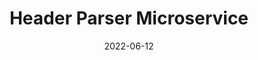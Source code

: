 ---
date: '2022-06-12'
title: 'Header Parser Microservice'
external: 'https://bee-certs-projects.herokuapp.com/headerparser'
tech:
  - React
  - Express
  - CSS
  - HTML
  - JavaScript
  - Node.js
showInProjects: false
---